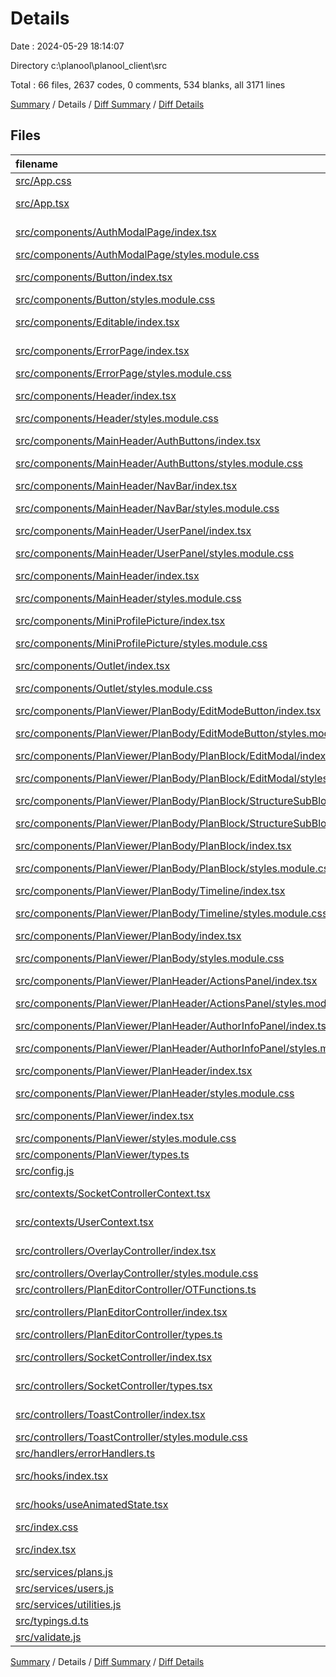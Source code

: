 # Details

Date : 2024-05-29 18:14:07

Directory c:\\planool\\planool_client\\src

Total : 66 files,  2637 codes, 0 comments, 534 blanks, all 3171 lines

[Summary](results.md) / Details / [Diff Summary](diff.md) / [Diff Details](diff-details.md)

## Files
| filename | language | code | comment | blank | total |
| :--- | :--- | ---: | ---: | ---: | ---: |
| [src/App.css](/src/App.css) | CSS | 8 | 0 | 1 | 9 |
| [src/App.tsx](/src/App.tsx) | TypeScript JSX | 27 | 0 | 4 | 31 |
| [src/components/AuthModalPage/index.tsx](/src/components/AuthModalPage/index.tsx) | TypeScript JSX | 101 | 0 | 21 | 122 |
| [src/components/AuthModalPage/styles.module.css](/src/components/AuthModalPage/styles.module.css) | CSS | 130 | 0 | 17 | 147 |
| [src/components/Button/index.tsx](/src/components/Button/index.tsx) | TypeScript JSX | 33 | 0 | 5 | 38 |
| [src/components/Button/styles.module.css](/src/components/Button/styles.module.css) | CSS | 22 | 0 | 4 | 26 |
| [src/components/Editable/index.tsx](/src/components/Editable/index.tsx) | TypeScript JSX | 58 | 0 | 22 | 80 |
| [src/components/ErrorPage/index.tsx](/src/components/ErrorPage/index.tsx) | TypeScript JSX | 15 | 0 | 4 | 19 |
| [src/components/ErrorPage/styles.module.css](/src/components/ErrorPage/styles.module.css) | CSS | 17 | 0 | 3 | 20 |
| [src/components/Header/index.tsx](/src/components/Header/index.tsx) | TypeScript JSX | 26 | 0 | 6 | 32 |
| [src/components/Header/styles.module.css](/src/components/Header/styles.module.css) | CSS | 36 | 0 | 5 | 41 |
| [src/components/MainHeader/AuthButtons/index.tsx](/src/components/MainHeader/AuthButtons/index.tsx) | TypeScript JSX | 24 | 0 | 2 | 26 |
| [src/components/MainHeader/AuthButtons/styles.module.css](/src/components/MainHeader/AuthButtons/styles.module.css) | CSS | 3 | 0 | 1 | 4 |
| [src/components/MainHeader/NavBar/index.tsx](/src/components/MainHeader/NavBar/index.tsx) | TypeScript JSX | 20 | 0 | 4 | 24 |
| [src/components/MainHeader/NavBar/styles.module.css](/src/components/MainHeader/NavBar/styles.module.css) | CSS | 10 | 0 | 1 | 11 |
| [src/components/MainHeader/UserPanel/index.tsx](/src/components/MainHeader/UserPanel/index.tsx) | TypeScript JSX | 15 | 0 | 4 | 19 |
| [src/components/MainHeader/UserPanel/styles.module.css](/src/components/MainHeader/UserPanel/styles.module.css) | CSS | 8 | 0 | 1 | 9 |
| [src/components/MainHeader/index.tsx](/src/components/MainHeader/index.tsx) | TypeScript JSX | 18 | 0 | 4 | 22 |
| [src/components/MainHeader/styles.module.css](/src/components/MainHeader/styles.module.css) | CSS | 6 | 0 | 1 | 7 |
| [src/components/MiniProfilePicture/index.tsx](/src/components/MiniProfilePicture/index.tsx) | TypeScript JSX | 33 | 0 | 6 | 39 |
| [src/components/MiniProfilePicture/styles.module.css](/src/components/MiniProfilePicture/styles.module.css) | CSS | 12 | 0 | 3 | 15 |
| [src/components/Outlet/index.tsx](/src/components/Outlet/index.tsx) | TypeScript JSX | 59 | 0 | 15 | 74 |
| [src/components/Outlet/styles.module.css](/src/components/Outlet/styles.module.css) | CSS | 29 | 0 | 5 | 34 |
| [src/components/PlanViewer/PlanBody/EditModeButton/index.tsx](/src/components/PlanViewer/PlanBody/EditModeButton/index.tsx) | TypeScript JSX | 22 | 0 | 6 | 28 |
| [src/components/PlanViewer/PlanBody/EditModeButton/styles.module.css](/src/components/PlanViewer/PlanBody/EditModeButton/styles.module.css) | CSS | 16 | 0 | 2 | 18 |
| [src/components/PlanViewer/PlanBody/PlanBlock/EditModal/index.tsx](/src/components/PlanViewer/PlanBody/PlanBlock/EditModal/index.tsx) | TypeScript JSX | 90 | 0 | 17 | 107 |
| [src/components/PlanViewer/PlanBody/PlanBlock/EditModal/styles.module.css](/src/components/PlanViewer/PlanBody/PlanBlock/EditModal/styles.module.css) | CSS | 56 | 0 | 7 | 63 |
| [src/components/PlanViewer/PlanBody/PlanBlock/StructureSubBlock/index.tsx](/src/components/PlanViewer/PlanBody/PlanBlock/StructureSubBlock/index.tsx) | TypeScript JSX | 56 | 0 | 10 | 66 |
| [src/components/PlanViewer/PlanBody/PlanBlock/StructureSubBlock/styles.module.css](/src/components/PlanViewer/PlanBody/PlanBlock/StructureSubBlock/styles.module.css) | CSS | 66 | 0 | 9 | 75 |
| [src/components/PlanViewer/PlanBody/PlanBlock/index.tsx](/src/components/PlanViewer/PlanBody/PlanBlock/index.tsx) | TypeScript JSX | 56 | 0 | 10 | 66 |
| [src/components/PlanViewer/PlanBody/PlanBlock/styles.module.css](/src/components/PlanViewer/PlanBody/PlanBlock/styles.module.css) | CSS | 104 | 0 | 15 | 119 |
| [src/components/PlanViewer/PlanBody/Timeline/index.tsx](/src/components/PlanViewer/PlanBody/Timeline/index.tsx) | TypeScript JSX | 52 | 0 | 11 | 63 |
| [src/components/PlanViewer/PlanBody/Timeline/styles.module.css](/src/components/PlanViewer/PlanBody/Timeline/styles.module.css) | CSS | 84 | 0 | 16 | 100 |
| [src/components/PlanViewer/PlanBody/index.tsx](/src/components/PlanViewer/PlanBody/index.tsx) | TypeScript JSX | 41 | 0 | 7 | 48 |
| [src/components/PlanViewer/PlanBody/styles.module.css](/src/components/PlanViewer/PlanBody/styles.module.css) | CSS | 17 | 0 | 3 | 20 |
| [src/components/PlanViewer/PlanHeader/ActionsPanel/index.tsx](/src/components/PlanViewer/PlanHeader/ActionsPanel/index.tsx) | TypeScript JSX | 12 | 0 | 3 | 15 |
| [src/components/PlanViewer/PlanHeader/ActionsPanel/styles.module.css](/src/components/PlanViewer/PlanHeader/ActionsPanel/styles.module.css) | CSS | 16 | 0 | 3 | 19 |
| [src/components/PlanViewer/PlanHeader/AuthorInfoPanel/index.tsx](/src/components/PlanViewer/PlanHeader/AuthorInfoPanel/index.tsx) | TypeScript JSX | 13 | 0 | 3 | 16 |
| [src/components/PlanViewer/PlanHeader/AuthorInfoPanel/styles.module.css](/src/components/PlanViewer/PlanHeader/AuthorInfoPanel/styles.module.css) | CSS | 17 | 0 | 2 | 19 |
| [src/components/PlanViewer/PlanHeader/index.tsx](/src/components/PlanViewer/PlanHeader/index.tsx) | TypeScript JSX | 21 | 0 | 4 | 25 |
| [src/components/PlanViewer/PlanHeader/styles.module.css](/src/components/PlanViewer/PlanHeader/styles.module.css) | CSS | 10 | 0 | 1 | 11 |
| [src/components/PlanViewer/index.tsx](/src/components/PlanViewer/index.tsx) | TypeScript JSX | 74 | 0 | 14 | 88 |
| [src/components/PlanViewer/styles.module.css](/src/components/PlanViewer/styles.module.css) | CSS | 0 | 0 | 1 | 1 |
| [src/components/PlanViewer/types.ts](/src/components/PlanViewer/types.ts) | TypeScript | 56 | 0 | 6 | 62 |
| [src/config.js](/src/config.js) | JavaScript | 17 | 0 | 4 | 21 |
| [src/contexts/SocketControllerContext.tsx](/src/contexts/SocketControllerContext.tsx) | TypeScript JSX | 29 | 0 | 9 | 38 |
| [src/contexts/UserContext.tsx](/src/contexts/UserContext.tsx) | TypeScript JSX | 51 | 0 | 9 | 60 |
| [src/controllers/OverlayController/index.tsx](/src/controllers/OverlayController/index.tsx) | TypeScript JSX | 80 | 0 | 19 | 99 |
| [src/controllers/OverlayController/styles.module.css](/src/controllers/OverlayController/styles.module.css) | CSS | 21 | 0 | 3 | 24 |
| [src/controllers/PlanEditorController/OTFunctions.ts](/src/controllers/PlanEditorController/OTFunctions.ts) | TypeScript | 140 | 0 | 24 | 164 |
| [src/controllers/PlanEditorController/index.tsx](/src/controllers/PlanEditorController/index.tsx) | TypeScript JSX | 212 | 0 | 63 | 275 |
| [src/controllers/PlanEditorController/types.ts](/src/controllers/PlanEditorController/types.ts) | TypeScript | 27 | 0 | 4 | 31 |
| [src/controllers/SocketController/index.tsx](/src/controllers/SocketController/index.tsx) | TypeScript JSX | 166 | 0 | 51 | 217 |
| [src/controllers/SocketController/types.tsx](/src/controllers/SocketController/types.tsx) | TypeScript JSX | 10 | 0 | 3 | 13 |
| [src/controllers/ToastController/index.tsx](/src/controllers/ToastController/index.tsx) | TypeScript JSX | 62 | 0 | 12 | 74 |
| [src/controllers/ToastController/styles.module.css](/src/controllers/ToastController/styles.module.css) | CSS | 63 | 0 | 6 | 69 |
| [src/handlers/errorHandlers.ts](/src/handlers/errorHandlers.ts) | TypeScript | 14 | 0 | 3 | 17 |
| [src/hooks/index.tsx](/src/hooks/index.tsx) | TypeScript JSX | 4 | 0 | 2 | 6 |
| [src/hooks/useAnimatedState.tsx](/src/hooks/useAnimatedState.tsx) | TypeScript JSX | 22 | 0 | 9 | 31 |
| [src/index.css](/src/index.css) | CSS | 35 | 0 | 4 | 39 |
| [src/index.tsx](/src/index.tsx) | TypeScript JSX | 12 | 0 | 2 | 14 |
| [src/services/plans.js](/src/services/plans.js) | JavaScript | 12 | 0 | 3 | 15 |
| [src/services/users.js](/src/services/users.js) | JavaScript | 40 | 0 | 7 | 47 |
| [src/services/utilities.js](/src/services/utilities.js) | JavaScript | 22 | 0 | 4 | 26 |
| [src/typings.d.ts](/src/typings.d.ts) | TypeScript | 1 | 0 | 1 | 2 |
| [src/validate.js](/src/validate.js) | JavaScript | 8 | 0 | 3 | 11 |

[Summary](results.md) / Details / [Diff Summary](diff.md) / [Diff Details](diff-details.md)